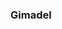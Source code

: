 ### Gimadel

<!--
**kimtaewoogimadel/kimtaewoogimadel** is a ✨ _special_ ✨ repository because its `README.md` (this file) appears on your GitHub profile.

고등학교 3학년에 재학중 :school:

